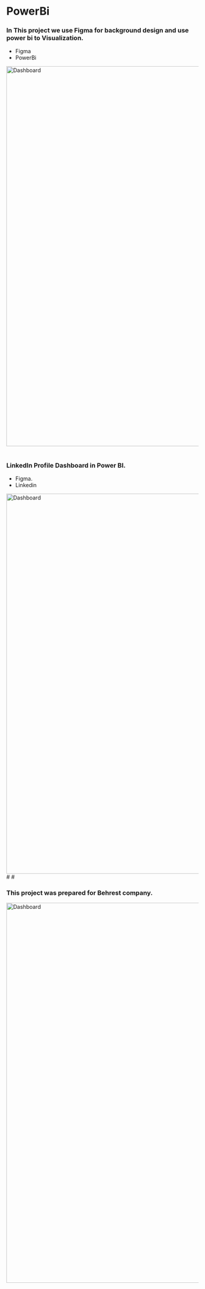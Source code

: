 # PowerBi

 
<h3 align="left">In This project we use Figma for background design and use power bi to Visualization.</h3>

- Figma
- PowerBi

<img width="995" alt="Dashboard" src="https://github.com/Abbas-Asq/PowerBi/assets/23266014/e8814668-2fdc-42b1-bd5d-25f64cb526dc">

#
#
<h3 align="left">LinkedIn Profile Dashboard in Power BI.</h3>

- Figma.
- Linkedin
<img width="995" alt="Dashboard" src="https://github.com/Abbas-Asq/PowerBi/assets/23266014/8c0466bf-9691-43c4-a352-e7cad9d0fef9"> 
#
#
<h3 align="left">This project was prepared for Behrest company.</h3>

<img width="995" alt="Dashboard" src="https://github.com/Abbas-Asq/PowerBi/assets/23266014/7b0572ea-8da9-42f8-863c-cab8049b7618">

